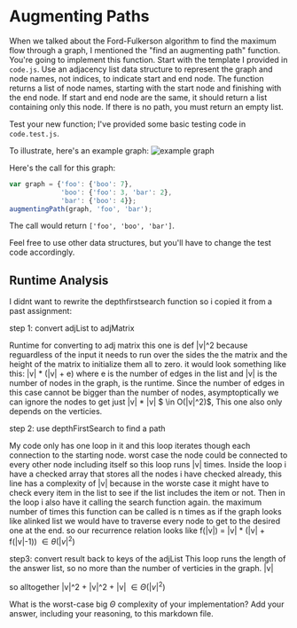 # Augmenting Paths

When we talked about the Ford-Fulkerson algorithm to find the maximum flow
through a graph, I mentioned the "find an augmenting path" function. You're
going to implement this function. Start with the template I provided in
`code.js`. Use an adjacency list data structure to represent the graph and node
names, not indices, to indicate start and end node. The function returns a list
of node names, starting with the start node and finishing with the end node. If
start and end node are the same, it should return a list containing only this
node. If there is no path, you must return an empty list.

Test your new function; I've provided some basic testing code in `code.test.js`.

To illustrate, here's an example graph:
![example graph](graph.png)

Here's the call for this graph:

```javascript
var graph = {'foo': {'boo': 7},
             'boo': {'foo': 3, 'bar': 2},
             'bar': {'boo': 4}};
augmentingPath(graph, 'foo', 'bar');
```

The call would return `['foo', 'boo', 'bar']`.

Feel free to use other data structures, but you'll have to change the test code
accordingly.

## Runtime Analysis

I didnt want to rewrite the depthfirstsearch function so i copied it from a past assignment:

step 1: convert adjList to adjMatrix

Runtime for converting to adj matrix this one is def |v|^2 because reguardless of the input it needs to run over the sides the the matrix and the height of the matrix to initialize them all to zero. it would look something like this: |v| * (|v| + e) where e is the number of edges in the list and |v| is the number of nodes in the graph, is the runtime. Since the number of edges in this case cannot be bigger than the number of nodes, asymptoptically we can ignore the nodes to get just |v| * |v| $ \in O(|v|^2)$,
This one also only depends on the verticies.

step 2: use depthFirstSearch to find a path

My code only has one loop in it and this loop iterates though each connection to the starting node. worst case the node could be connected to every other node including itself so this loop runs |v| times. 
Inside the loop i have a checked array that stores all the nodes i have checked already, this line has a complexity of |v| because in the worste case it might have to check every item in the list to see if the list includes the item or not.
Then in the loop i also have it calling the search function again. the maximum number of times this function can be called is n times as if the graph looks like alinked list we would have to traverse every node to get to the desired one at the end.
so our recurrence relation looks like f(|v|) = |v| * (|v| + f(|v|-1)) $\in \theta(|v|^2)$

step3: convert result back to keys of the adjList
This loop runs the length of the answer list, so no more than the number of verticies in the graph. |v|

so alltogether |v|^2 + |v|^2 + |v| $\in \Theta(|v|^2)$


What is the worst-case big $\Theta$ complexity of your implementation? Add your
answer, including your reasoning, to this markdown file.

